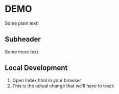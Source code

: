 # DEMO

Some plain text!

## Subheader

Some more text.

## Local Development

1. Open Index.html in your browser
2. This is the actual change that we'll have to track